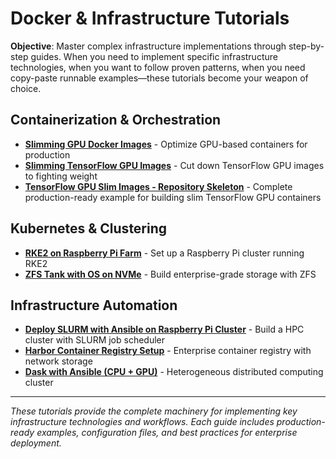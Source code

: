 # Docker & Infrastructure Tutorials

**Objective**: Master complex infrastructure implementations through step-by-step guides. When you need to implement specific infrastructure technologies, when you want to follow proven patterns, when you need copy-paste runnable examples—these tutorials become your weapon of choice.

## Containerization & Orchestration

- **[Slimming GPU Docker Images](slim-gpu-docker-images.md)** - Optimize GPU-based containers for production
- **[Slimming TensorFlow GPU Images](slim-tf-gpu-images.md)** - Cut down TensorFlow GPU images to fighting weight
- **[TensorFlow GPU Slim Images - Repository Skeleton](slim-tf-gpu-images-skeleton.md)** - Complete production-ready example for building slim TensorFlow GPU containers

## Kubernetes & Clustering

- **[RKE2 on Raspberry Pi Farm](rke2-raspberry-pi.md)** - Set up a Raspberry Pi cluster running RKE2
- **[ZFS Tank with OS on NVMe](zfs-tank-nvme.md)** - Build enterprise-grade storage with ZFS

## Infrastructure Automation

- **[Deploy SLURM with Ansible on Raspberry Pi Cluster](ansible-slurm-raspberrypi.md)** - Build a HPC cluster with SLURM job scheduler
- **[Harbor Container Registry Setup](harbor-registry-setup.md)** - Enterprise container registry with network storage
- **[Dask with Ansible (CPU + GPU)](ansible-dask-heterogeneous.md)** - Heterogeneous distributed computing cluster

---

*These tutorials provide the complete machinery for implementing key infrastructure technologies and workflows. Each guide includes production-ready examples, configuration files, and best practices for enterprise deployment.*
